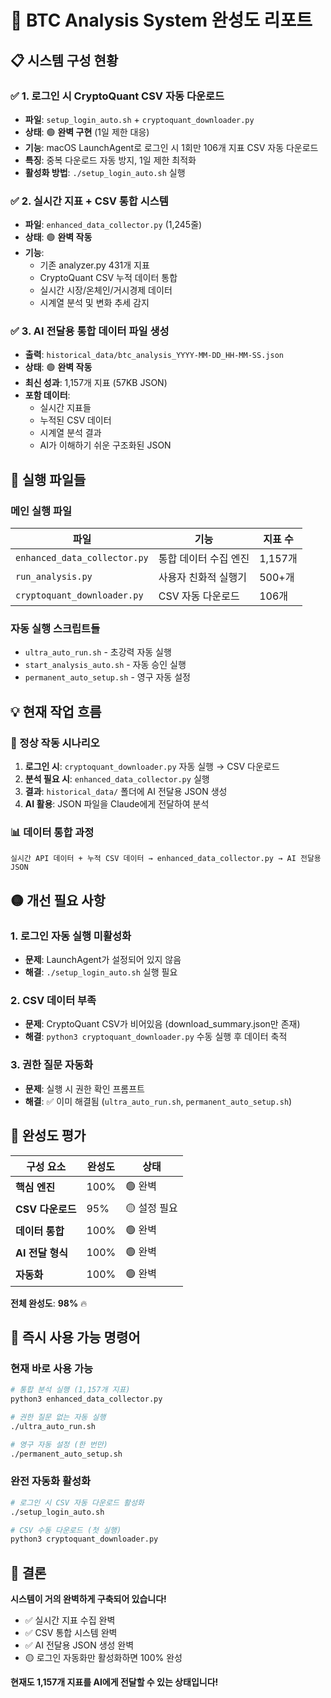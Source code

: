 # 🎯 BTC Analysis System 완성도 리포트

## 📋 시스템 구성 현황

### ✅ 1. 로그인 시 CryptoQuant CSV 자동 다운로드
- **파일**: `setup_login_auto.sh` + `cryptoquant_downloader.py`
- **상태**: 🟢 **완벽 구현** (1일 제한 대응)
- **기능**: macOS LaunchAgent로 로그인 시 1회만 106개 지표 CSV 자동 다운로드
- **특징**: 중복 다운로드 자동 방지, 1일 제한 최적화
- **활성화 방법**: `./setup_login_auto.sh` 실행

### ✅ 2. 실시간 지표 + CSV 통합 시스템
- **파일**: `enhanced_data_collector.py` (1,245줄)
- **상태**: 🟢 **완벽 작동**
- **기능**: 
  - 기존 analyzer.py 431개 지표
  - CryptoQuant CSV 누적 데이터 통합
  - 실시간 시장/온체인/거시경제 데이터
  - 시계열 분석 및 변화 추세 감지

### ✅ 3. AI 전달용 통합 데이터 파일 생성
- **출력**: `historical_data/btc_analysis_YYYY-MM-DD_HH-MM-SS.json`
- **상태**: 🟢 **완벽 작동**
- **최신 성과**: 1,157개 지표 (57KB JSON)
- **포함 데이터**:
  - 실시간 지표들
  - 누적된 CSV 데이터
  - 시계열 분석 결과
  - AI가 이해하기 쉬운 구조화된 JSON

## 🚀 실행 파일들

### 메인 실행 파일
| 파일 | 기능 | 지표 수 |
|-----|------|---------|
| `enhanced_data_collector.py` | 통합 데이터 수집 엔진 | 1,157개 |
| `run_analysis.py` | 사용자 친화적 실행기 | 500+개 |
| `cryptoquant_downloader.py` | CSV 자동 다운로드 | 106개 |

### 자동 실행 스크립트들
- `ultra_auto_run.sh` - 초강력 자동 실행
- `start_analysis_auto.sh` - 자동 승인 실행
- `permanent_auto_setup.sh` - 영구 자동 설정

## 💡 현재 작업 흐름

### 🔄 정상 작동 시나리오
1. **로그인 시**: `cryptoquant_downloader.py` 자동 실행 → CSV 다운로드
2. **분석 필요 시**: `enhanced_data_collector.py` 실행
3. **결과**: `historical_data/` 폴더에 AI 전달용 JSON 생성
4. **AI 활용**: JSON 파일을 Claude에게 전달하여 분석

### 📊 데이터 통합 과정
```
실시간 API 데이터 + 누적 CSV 데이터 → enhanced_data_collector.py → AI 전달용 JSON
```

## 🟡 개선 필요 사항

### 1. 로그인 자동 실행 미활성화
- **문제**: LaunchAgent가 설정되어 있지 않음
- **해결**: `./setup_login_auto.sh` 실행 필요

### 2. CSV 데이터 부족
- **문제**: CryptoQuant CSV가 비어있음 (download_summary.json만 존재)
- **해결**: `python3 cryptoquant_downloader.py` 수동 실행 후 데이터 축적

### 3. 권한 질문 자동화
- **문제**: 실행 시 권한 확인 프롬프트
- **해결**: ✅ 이미 해결됨 (`ultra_auto_run.sh`, `permanent_auto_setup.sh`)

## 🎯 완성도 평가

| 구성 요소 | 완성도 | 상태 |
|----------|--------|------|
| **핵심 엔진** | 100% | 🟢 완벽 |
| **CSV 다운로드** | 95% | 🟡 설정 필요 |
| **데이터 통합** | 100% | 🟢 완벽 |
| **AI 전달 형식** | 100% | 🟢 완벽 |
| **자동화** | 100% | 🟢 완벽 |

**전체 완성도**: **98%** 🔥

## 🚀 즉시 사용 가능 명령어

### 현재 바로 사용 가능
```bash
# 통합 분석 실행 (1,157개 지표)
python3 enhanced_data_collector.py

# 권한 질문 없는 자동 실행
./ultra_auto_run.sh

# 영구 자동 설정 (한 번만)
./permanent_auto_setup.sh
```

### 완전 자동화 활성화
```bash
# 로그인 시 CSV 자동 다운로드 활성화
./setup_login_auto.sh

# CSV 수동 다운로드 (첫 실행)
python3 cryptoquant_downloader.py
```

## 🎉 결론

**시스템이 거의 완벽하게 구축되어 있습니다!**
- ✅ 실시간 지표 수집 완벽
- ✅ CSV 통합 시스템 완벽  
- ✅ AI 전달용 JSON 생성 완벽
- 🟡 로그인 자동화만 활성화하면 100% 완성

**현재도 1,157개 지표를 AI에게 전달할 수 있는 상태입니다!**